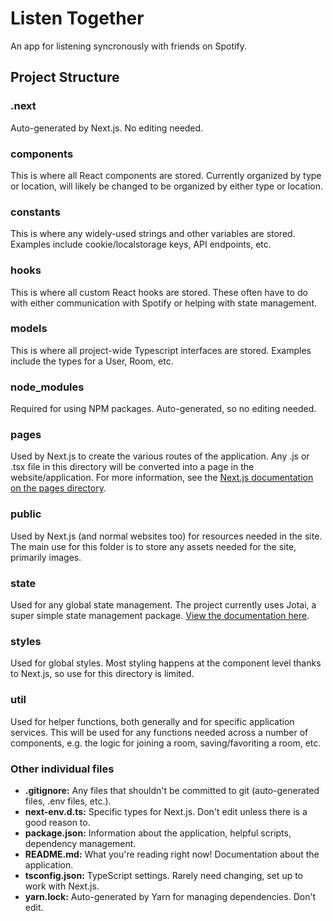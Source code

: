 # Listen Together

An app for listening syncronously with friends on Spotify.

## Project Structure

### .next

Auto-generated by Next.js. No editing needed.

### components

This is where all React components are stored. Currently organized by type or location, will likely be changed to be organized by either type or location.

### constants

This is where any widely-used strings and other variables are stored. Examples include cookie/localstorage keys, API endpoints, etc.

### hooks

This is where all custom React hooks are stored. These often have to do with either communication with Spotify or helping with state management.

### models

This is where all project-wide Typescript interfaces are stored. Examples include the types for a User, Room, etc.

### node_modules

Required for using NPM packages. Auto-generated, so no editing needed.

### pages

Used by Next.js to create the various routes of the application. Any .js or .tsx file in this directory will be converted into a page in the website/application. For more information, see the [Next.js documentation on the pages directory](https://nextjs.org/docs/basic-features/pages).

### public

Used by Next.js (and normal websites too) for resources needed in the site. The main use for this folder is to store any assets needed for the site, primarily images.

### state

Used for any global state management. The project currently uses Jotai, a super simple state management package. [View the documentation here](https://jotai.surge.sh/).

### styles

Used for global styles. Most styling happens at the component level thanks to Next.js, so use for this directory is limited.

### util

Used for helper functions, both generally and for specific application services. This will be used for any functions needed across a number of components, e.g. the logic for joining a room, saving/favoriting a room, etc.

### Other individual files

- **.gitignore:** Any files that shouldn't be committed to git (auto-generated files, .env files, etc.).
- **next-env.d.ts:** Specific types for Next.js. Don't edit unless there is a good reason to.
- **package.json:** Information about the application, helpful scripts, dependency management.
- **README.md:** What you're reading right now! Documentation about the application.
- **tsconfig.json:** TypeScript settings. Rarely need changing, set up to work with Next.js.
- **yarn.lock:** Auto-generated by Yarn for managing dependencies. Don't edit.
